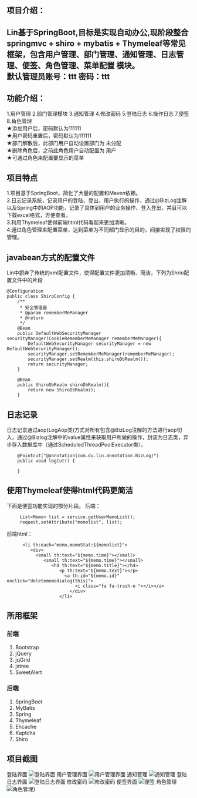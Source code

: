 项目介绍：     
------  
Lin基于SpringBoot,目标是实现自动办公,现阶段整合springmvc + shiro + mybatis + Thymeleaf等常见框架，包含用户管理、部门管理、通知管理、日志管理、便签、角色管理、菜单配置 模块。              
默认管理员账号：ttt  密码：ttt
------
功能介绍：
------

1.用户管理 2.部门管理模块 3.通知管理 4.修改密码 5.登陆日志 6.操作日志 7.便签 8.角色管理       
        ★添加用户后，密码默认为111111    
        ★用户密码重置后，密码默认为111111         
        ★部门解散后，此部门用户自动设置部门为 未分配    
        ★删除角色后，之前此角色用户自动配置为 用户       
        ★可通过角色来配置要显示的菜单       

项目特点
------
1.项目基于SpringBoot，简化了大量的配置和Maven依赖。   
2.日志记录系统，记录用户的登陆、登出，用户执行的操作，通过@BizLog注解以及Spring中的AOP功能，记录了具体到用户的业务操作、登入登出，并且可以下载excel格式，方便查看。     
3.利用Thymeleaf使得前端html代码看起来更加清晰。     
4.通过角色管理来配置菜单，达到菜单为不同部门显示的目的，间接实现了权限的管理。

javabean方式的配置文件
------
Lin中摒弃了传统的xml配置文件，使得配置文件更加清晰、简洁，下列为Shrio配置文件中的片段
```
@Configuration
public class ShiroConfig {
    /**
     * 安全管理器
     * @param rememberMeManager
     * @return
     */
    @Bean
    public DefaultWebSecurityManager securityManager(CookieRememberMeManager rememberMeManager){
        DefaultWebSecurityManager securityManager = new DefaultWebSecurityManager();
        securityManager.setRememberMeManager(rememberMeManager);
        securityManager.setRealm(this.shiroDbRealm());
        return securityManager;
    }
 
    @Bean
    public ShiroDbRealm shiroDbRealm(){
        return new ShiroDbRealm();
    }

```
日志记录
------
日志记录通过aop(LogAop类)方式对所有包含@BizLog注解的方法进行aop切入，通过@Bizlog注解中的value属性来获取用户所做的操作，封装为日志类，异步存入数据库中（通过ScheduledThreadPoolExecutor类）。
```
    @Pointcut("@annotation(com.du.lin.annotation.BizLog)")
    public void logCut() {

    }
```
使用Thymeleaf使得html代码更简洁
------
下面是便签功能实现的部分片段。
后端：
```
     List<Memo> list = service.getUserMemoList();
     request.setAttribute("memolist", list);
```
前端html：
```
      <li th:each="memo,memoStat:${memolist}">
         <div>
           <small th:text="${memo.time}"></small>
              <small th:text="${memo.time}"></small>
                 <h4 th:text="${memo.title}"></h4>
                    <p th:text="${memo.text}"></p>
                      <a th:id="${memo.id}" onclick="deletememodialog(this)">   
                          <i class="fa fa-trash-o "></i></a>
                        </div>
                    </li>
```
所用框架
------
### 前端

 1. Bootstrap
 2. jQuery
 3. jqGrid
 4. jstree
 5. SweetAlert
    

### 后端

 1. SpringBoot
 2. MyBatis
 3. Spring
 4. Thymeleaf
 5. Ehcache
 6. Kaptcha
 7. Shiro

项目截图
------
登陆界面
![登陆界面](https://gitee.com/uploads/images/2017/1031/101142_8fdc30b7_1308187.jpeg "1.jpg")
用户管理界面
![用户管理界面](https://gitee.com/uploads/images/2017/1031/101333_c48251c1_1308187.jpeg "2.jpg")
通知管理
![通知管理](https://gitee.com/uploads/images/2017/1031/101341_ce863afe_1308187.jpeg "3.jpg")
登陆日志界面
![登陆日志界面](https://gitee.com/uploads/images/2017/1031/101349_a52daf1e_1308187.jpeg "4.jpg")
修改密码
![修改密码](https://gitee.com/uploads/images/2017/1031/101358_06fd4a4d_1308187.jpeg "5.jpg")
便签界面
![便签](https://gitee.com/uploads/images/2017/1114/171803_a17f3992_1308187.png "便签.png")
角色管理
![角色管理](https://gitee.com/uploads/images/2017/1114/171836_8c089964_1308187.png "JUSE.png")}